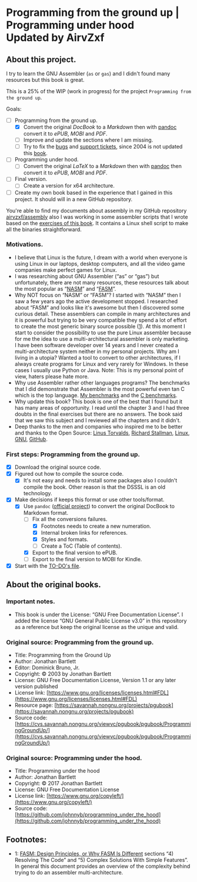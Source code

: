 # Programming from the ground up | <br> Programming under hood <br> Updated by AirvZxf

## About this project.

I try to learn the GNU Assembler (`as` or `gas`) and I didn't found many resources but this book is great.

This is a 25% of the WIP (work in progress) for the project `Programming from the ground up`.

Goals:

- [ ] Programming from the ground up.
  - [x] Convert the original _DocBook_ to a _Markdown_ then with [pandoc](https://pandoc.org/) convert it to _ePUB_, _MOBI_ and _PDF_.
  - [ ] Improve and update the sections where I am missing.
  - [ ] Try to fix the [bugs](https://savannah.nongnu.org/bugs/?group=pgubook) and [support tickets](https://savannah.nongnu.org/support/?group=pgubook), since 2004 is not updated this [book](https://savannah.nongnu.org/projects/pgubook).
- [ ] Programming under hood.
  - [ ] Convert the original _LaTeX_ to a _Markdown_ then with [pandoc](https://pandoc.org/) then convert it to _ePUB_, _MOBI_ and _PDF_.
- [ ] Final version.
  - [ ] Create a version for x64 architecture.
- [ ] Create my own book based in the experience that I gained in this project. It should will in a new GitHub repository.

You're able to find my documents about assembly in my GitHub repository [airvzxf/assembly](https://github.com/airvzxf/assembly) also I was working in some assembler scripts that I wrote based on the [exercises of this book](https://github.com/airvzxf/assembly/tree/master/linux/gas/programmingGroundUp). It contains a Linux shell script to make all the binaries straightforward.

### Motivations.
- I believe that Linux is the future, I dream with a world when everyone is using Linux in our laptops, desktop computers, and all the video game companies make perfect games for Linux.
- I was researching about GNU Assembler (“as” or “gas”) but unfortunately, there are not many resources, these resources talk about the most popular as “[NASM](https://nasm.us/)” and “[FASM](https://flatassembler.net/)”.
- Why NOT focus on “NASM” or “FASM”? I started with “NASM” then I saw a few years ago the active development stopped. I researched about “FASM” and looks like it's awesome but then I discovered some curious detail. These assemblers can compile in many architectures and it is powerful but trying to be very compatible they spend a lot of effort to create the most generic binary source possible ([1](#1)). At this moment I start to consider the possibility to use the pure Linux assembler because for me the idea to use a multi-architectural assembler is only marketing. I have been software developer over 14  years and I never created a multi-architecture system neither in my personal projects. Why am I living in a utopia? Wanted a tool to convert to other architectures, if I always create programs for Linux and very rarely for Windows. In these cases I usually use Python or Java. Note: This is my personal point of view, haters please hate more.
- Why use Assembler rather other languages programs? The benchmarks that I did demonstrate that Assembler is the most powerful even tan C which is the top language. [My benchmarks](https://github.com/airvzxf/assembly/tree/master/linux/benchmark/fibonacci/without_print) and the [C benchmarks](https://benchmarksgame-team.pages.debian.net/benchmarksgame/fastest/cpp.html).
- Why update this book? This book is one of the best that I found but it has many areas of opportunity. I read until the chapter 3 and I had three doubts in the final exercises but there are no answers. The book said that we saw this subject and I reviewed all the chapters and it didn't.
- Deep thanks to the men and companies who inspired me to be better and thanks to the Open Source: [Linus Torvalds](https://github.com/torvalds), [Richard Stallman](https://stallman.org/), [Linux](https://www.linux.org/), [GNU](https://www.gnu.org/), [GitHub](https://github.com/).

### First steps: Programming from the ground up.
- [x] Download the original source code.
- [x] Figured out how to compile the source code.
  - [x] It's not easy and needs to install some packages also I couldn't compile the book. Other reason is that the DSSSL is an old technology.
- [x] Make decisions if keeps this format or use other tools/format.
  - [x] Use `pandoc` ([official project](https://pandoc.org/)) to convert the original DocBook to Markdown format.
    - [ ] Fix all the conversions failures.
      - [x] Footnotes needs to create a new numeration.
      - [x] Internal broken links for references.
      - [x] Styles and formats.
      - [ ] Create a ToC (Table of contents).
    - [x] Export to the final version to ePUB.
    - [ ] Export to the final version to MOBI for Kindle.
- [x] Start with the [TO-DO's file](TODO.md).

## About the original books.

### Important notes.
- This book is under the License: “GNU Free Documentation License”. I added the license “GNU General Public License v3.0” in this repository as a reference but keep the original license as the unique and valid.

### Original source: Programming from the ground up.
- Title: Programming from the Ground Up
- Author: Jonathan Bartlett
- Editor: Dominick Bruno, Jr.
- Copyright: © 2003 by Jonathan Bartlett
- License: GNU Free Documentation License, Version 1.1 or any later version published
- License link: [https://www.gnu.org/licenses/licenses.html#FDL](https://www.gnu.org/licenses/licenses.html#FDL)
- Resource page: [https://savannah.nongnu.org/projects/pgubook](https://savannah.nongnu.org/projects/pgubook)
- Source code: [https://cvs.savannah.nongnu.org/viewvc/pgubook/pgubook/ProgrammingGroundUp/](https://cvs.savannah.nongnu.org/viewvc/pgubook/pgubook/ProgrammingGroundUp/)

### Original source: Programming under the hood.
- Title: Programming under the hood
- Author: Jonathan Bartlett
- Copyright: © 2017 Jonathan Bartlett
- License: GNU Free Documentation License
- License link: [https://www.gnu.org/copyleft/](https://www.gnu.org/copyleft/)
- Source code: [https://github.com/johnnyb/programming_under_the_hood](https://github.com/johnnyb/programming_under_the_hood)


## Footnotes:
- <span id="1">1</span>: [FASM: Design Principles, or Why FASM Is Different](https://board.flatassembler.net/topic.php?t=3197) sections “4) Resolving The Code” and “5) Complex Solutions With Simple Features”. In general this document provides an overview of the complexity behind trying to do an assembler multi-architecture.
